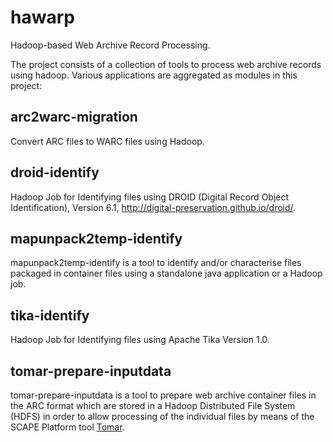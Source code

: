 hawarp
======

Hadoop-based Web Archive Record Processing.

The project consists of a collection of tools to process web archive records
using hadoop. Various applications are aggregated as modules in this project:

arc2warc-migration
------------------

Convert ARC files to WARC files using Hadoop.

droid-identify
--------------

Hadoop Job for Identifying files using  DROID (Digital Record Object 
Identification), Version 6.1, http://digital-preservation.github.io/droid/. 

mapunpack2temp-identify
-----------------------

mapunpack2temp-identify is a tool to identify and/or characterise files packaged 
in container files using a standalone java application or a Hadoop job.

tika-identify
-------------

Hadoop Job for Identifying files using Apache Tika Version 1.0. 

tomar-prepare-inputdata
-----------------------

tomar-prepare-inputdata is a tool to prepare web archive container files in the 
ARC format which are stored in a Hadoop Distributed File System (HDFS) in order 
to allow processing of the individual files by means of the SCAPE Platform tool 
[Tomar](https://github.com/openplanets/tomar).